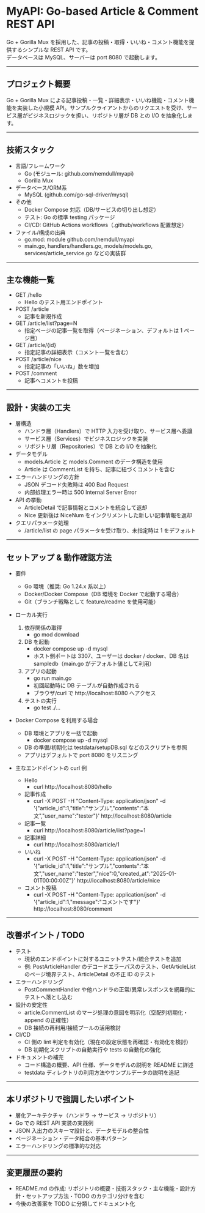 # MyAPI: Go-based Article & Comment REST API

Go + Gorilla Mux を採用した、記事の投稿・取得・いいね・コメント機能を提供するシンプルな REST API です。  
データベースは MySQL、サーバーは port 8080 で起動します。

---

## プロジェクト概要
Go + Gorilla Mux による記事投稿・一覧・詳細表示・いいね機能・コメント機能を実装した小規模 API。サンプルクライアントからのリクエストを受け、サービス層がビジネスロジックを担い、リポジトリ層が DB との I/O を抽象化します。

---

## 技術スタック

- 言語/フレームワーク
  - Go (モジュール: github.com/nemdull/myapi)
  - Gorilla Mux
- データベース/ORM系
  - MySQL (github.com/go-sql-driver/mysql)
- その他
  - Docker Compose 対応（DB/サービスの切り出し想定）
  - テスト: Go の標準 testing パッケージ
  - CI/CD: GitHub Actions workflows（.github/workflows 配置想定）
- ファイル/構成の出典
  - go.mod: module github.com/nemdull/myapi
  - main.go, handlers/handlers.go, models/models.go, services/article_service.go などの実装群

---

## 主な機能一覧

- GET /hello
  - Hello のテスト用エンドポイント
- POST /article
  - 記事を新規作成
- GET /article/list?page=N
  - 指定ページの記事一覧を取得（ページネーション、デフォルトは 1 ページ目）
- GET /article/{id}
  - 指定記事の詳細表示（コメント一覧を含む）
- POST /article/nice
  - 指定記事の「いいね」数を増加
- POST /comment
  - 記事へコメントを投稿

---

## 設計・実装の工夫

- 層構造
  - ハンドラ層（Handlers）で HTTP 入力を受け取り、サービス層へ委譲
  - サービス層（Services）でビジネスロジックを実装
  - リポジトリ層（Repositories）で DB との I/O を抽象化
- データモデル
  - models.Article と models.Comment のデータ構造を使用
  - Article は CommentList を持ち、記事に紐づくコメントを含む
- エラーハンドリングの方針
  - JSON デコード失敗時は 400 Bad Request
  - 内部処理エラー時は 500 Internal Server Error
- API の挙動
  - ArticleDetail で記事情報とコメントを統合して返却
  - Nice 更新後は NiceNum をインクリメントした新しい記事情報を返却
- クエリパラメータ処理
  - /article/list の page パラメータを受け取り、未指定時は 1 をデフォルト

---

## セットアップ & 動作確認方法

- 要件
  - Go 環境（推奨: Go 1.24.x 系以上）
  - Docker/Docker Compose（DB 環境を Docker で起動する場合）
  - Git（ブランチ戦略として feature/readme を使用可能）

- ローカル実行
  1. 依存関係の取得
     - go mod download
  2. DB を起動
     - docker compose up -d mysql
     - ホスト側ポートは 3307、ユーザーは docker / docker、DB 名は sampledb（main.go がデフォルト値として利用）
  3. アプリの起動
     - go run main.go
     - 初回起動時に DB テーブルが自動作成される
     - ブラウザ/curl で http://localhost:8080 へアクセス
  4. テストの実行
     - go test ./...

- Docker Compose を利用する場合
  - DB 環境とアプリを一括で起動
    - docker compose up -d mysql
  - DB の準備/初期化は testdata/setupDB.sql などのスクリプトを参照
  - アプリはデフォルトで port 8080 をリスニング

- 主なエンドポイントの curl 例
  - Hello
    - curl http://localhost:8080/hello
  - 記事作成
    - curl -X POST -H "Content-Type: application/json" -d '{"article_id":1,"title":"サンプル","contents":"本文","user_name":"tester"}' http://localhost:8080/article
  - 記事一覧
    - curl http://localhost:8080/article/list?page=1
  - 記事詳細
    - curl http://localhost:8080/article/1
  - いいね
    - curl -X POST -H "Content-Type: application/json" -d '{"article_id":1,"title":"サンプル","contents":"本文","user_name":"tester","nice":0,"created_at":"2025-01-01T00:00:00Z"}' http://localhost:8080/article/nice
  - コメント投稿
    - curl -X POST -H "Content-Type: application/json" -d '{"article_id":1,"message":"コメントです"}' http://localhost:8080/comment

---

## 改善ポイント / TODO

- テスト
  - 現状のエンドポイントに対するユニットテスト/統合テストを追加
  - 例: PostArticleHandler のデコードエラーパスのテスト、GetArticleList のページ境界テスト、ArticleDetail の不正 ID のテスト
- エラーハンドリング
  - PostCommentHandler や他ハンドラの正常/異常レスポンスを網羅的にテストへ落とし込む
- 設計の安定性
  - article.CommentList のマージ処理の意図を明示化（空配列初期化・append の正確性）
  - DB 接続の再利用/接続プールの活用検討
- CI/CD
  - CI 側の lint 判定を有効化（現在の設定状態を再確認・有効化を検討）
  - DB 初期化スクリプトの自動実行や tests の自動化の強化
- ドキュメントの補完
  - コード構造の概要、API 仕様、データモデルの説明を README に詳述
  - testdata ディレクトリの利用方法やサンプルデータの説明を追記

---

## 本リポジトリで強調したいポイント

- 層化アーキテクチャ（ハンドラ -> サービス -> リポジトリ）
- Go での REST API 実装の実践例
- JSON 入出力のスキーマ設計と、データモデルの整合性
- ページネーション・データ結合の基本パターン
- エラーハンドリングの標準的な対応

---

## 変更履歴の要約

- README.md の作成: リポジトリの概要・技術スタック・主な機能・設計方針・セットアップ方法・TODO のカテゴリ分けを含む
- 今後の改善案を TODO に分類してドキュメント化
